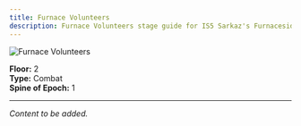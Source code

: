 ```yaml
---
title: Furnace Volunteers
description: Furnace Volunteers stage guide for IS5 Sarkaz's Furnaceside Fables
---
```


<img src="/stages/furnace-volunteers.png" alt="Furnace Volunteers" />

**Floor:** 2  
**Type:** Combat  
**Spine of Epoch:** 1  

---

*Content to be added.*
